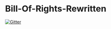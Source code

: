 # Bill-Of-Rights-Rewritten

[![Gitter](https://badges.gitter.im/jMyles/Bill-Of-Rights-Rewritten.svg)](https://gitter.im/jMyles/Bill-Of-Rights-Rewritten?utm_source=badge&utm_medium=badge&utm_campaign=pr-badge&utm_content=badge)
